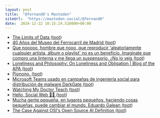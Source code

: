 ```yaml
---
layout: post
title:  "@fernand0's Mastodon"
siteUrl:  "https://mastodon.social/@fernand0"
date:  2024-12-22 10:15:24.528000+00:00
---
```

*  [The Limits of Data ](https://issues.org/limits-of-data-nguyen) ([toot](https://mastodon.social/@fernand0/113695950407453831))
*  [40 Años del Museo del Ferrocarril de Madrid  ](https://museodelferrocarril.org/40Museo/index.asp) ([toot](https://mastodon.social/@fernand0/113695759424814780))
*  [Que nooooo, hombre que nooo, que reproducir &#39;aleatoriamente cualquier artista, álbum o playlist&#39; no es un beneficio. Imagínate que compro una linterna y me llega un suspensorio, ¿No lo veis ](https://mastodon.social/@fernand0/113695664493820871) ([toot](https://mastodon.social/@fernand0/113695664493820871))
*  [Loneliness and Philosophy: On Loneliness and Obligation \| Blog of the APA ](https://blog.apaonline.org/2024/12/16/loneliness-and-philosophy-arendt-liberalism-and-loneliness) ([toot](https://mastodon.social/@fernand0/113694800101599031))
*  [Pionono. ](https://avecesunafoto.wordpress.com/2024/12/21/pionono) ([toot](https://mastodon.social/@fernand0/113694146081391366))
*  [Microsoft Teams usado en campañas de ingeniería social para distribución de malware DarkGate ](https://unaaldia.hispasec.com/2024/12/microsoft-teams-usado-en-campanas-de-ingenieria-social-para-distribucion-de-malware-darkgate.htm) ([toot](https://mastodon.social/@fernand0/113694117208557779))
*  [Watching My Doctor Teach ](https://cogdogblog.com/2024/12/watching-my-doctor-teach) ([toot](https://mastodon.social/@fernand0/113692195311116050))
*  [Hello, Social Web 👋🏼 ](https://www.anew.social/hello-social-web) ([toot](https://mastodon.social/@fernand0/113692040101358157))
*  [Mucha gente pequeña, en lugares pequeños, haciendo cosas pequeñas, puede cambiar el mundo. Eduardo Galean ](https://mastodon.social/@fernand0/113691944533854520) ([toot](https://mastodon.social/@fernand0/113691944533854520))
*  [The Case Against OSI's Open Source AI Definition ](https://thenewstack.io/the-case-against-osis-open-source-ai-definition) ([toot](https://mastodon.social/@fernand0/113691703856273387))
